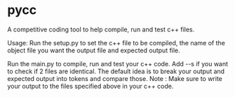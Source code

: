 # pycc
A competitive coding tool to help compile, run and test c++ files.

Usage:
Run the setup.py to set the c++ file to be compiled, the name of the object file you want the output file and expected output file.

Run the main.py to compile, run and test your c++ code.
Add --s if you want to check if 2 files are identical. The default idea is to break your output and expected output into tokens and compare those.
Note : Make sure to write your output to the files specified above in your c++ code.
